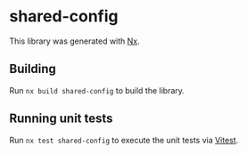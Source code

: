 # shared-config

This library was generated with [Nx](https://nx.dev).

## Building

Run `nx build shared-config` to build the library.

## Running unit tests

Run `nx test shared-config` to execute the unit tests via [Vitest](https://vitest.dev/).
